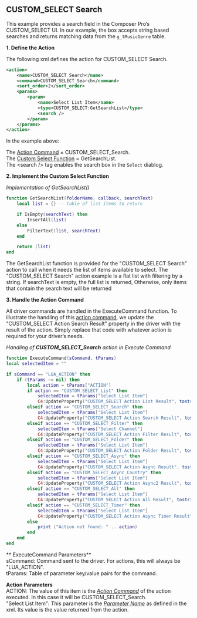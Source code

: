 
## CUSTOM\_SELECT Search

This example provides a search field in the Composer Pro’s CUSTOM\_SELECT UI. In our example, the box accepts string based searches and returns matching data from the `g_tMusicGenre` table.

**1. Define the Action**

The following xml defines the action for CUSTOM\_SELECT Search.

```xml
<action>
    <name>CUSTOM_SELECT Search</name>
    <command>CUSTOM_SELECT_Search</command>
    <sort_order>2</sort_order>
    <params>
        <param>
            <name>Select List Item</name>
            <type>CUSTOM_SELECT:GetSearchList</type>
            <search />
        </param>
    </params>
</action>
```

In the example above:

The [Action Command][1] = CUSTOM\_SELECT\_Search.  
The [Custom Select Function][2] = GetSearchList.  
The \<search /\> tag enables the search box in the `Select` diablog.


 **2. Implement the Custom Select Function**

_Implementation of GetSearchList()_

```lua
function GetSearchList(folderName, callback, searchText)
    local list = {} -- table of list items to return

    if IsEmpty(searchText) then
        InsertAll(list)
    else
        FilterText(list, searchText)
    end

    return (list)
end
```


The GetSearchList function is provided for the "CUSTOM\_SELECT Search" action to call when it needs the list of items available to select. The "CUSTOM\_SELECT Search" action example is a flat list with filtering by a string. If searchText is empty, the full list is returned, Otherwise, only items that contain the search text will be returned


**3. Handle the Action Command**

All driver commands are handled in the ExecuteCommand function. To illustrate the handling of this [action command][3], we update the "CUSTOM\_SELECT Action Search Result" property in the driver with the result of the action. Simply replace that code with whatever action is required for your driver’s needs.

_Handling of **CUSTOM\_SELECT\_Search** action in Execute Command_

```lua
function ExecuteCommand(sCommand, tParams)
local selectedItem = ""

if sCommand == "LUA_ACTION" then
    if (tParams ~= nil) then
        local action = tParams["ACTION"]
        if action == "CUSTOM_SELECT_List" then
            selectedItem = tParams["Select List Item"]
            C4:UpdateProperty("CUSTOM_SELECT Action List Result", tostring(selectedItem))
        elseif action == "CUSTOM_SELECT_Search" then
            selectedItem = tParams["Select List Item"]
            C4:UpdateProperty("CUSTOM_SELECT Action Search Result", tostring(selectedItem))
        elseif action == "CUSTOM_SELECT_Filter" then
            selectedItem = tParams["Select Channel"]
            C4:UpdateProperty("CUSTOM_SELECT Action Filter Result", tostring(selectedItem))
        elseif action == "CUSTOM_SELECT_Folder" then
            selectedItem = tParams["Select List Item"]
            C4:UpdateProperty("CUSTOM_SELECT Action Folder Result", tostring(selectedItem))
        elseif action == "CUSTOM_SELECT_Async" then
            selectedItem = tParams["Select List Item"]
            C4:UpdateProperty("CUSTOM_SELECT Action Async Result", tostring(selectedItem))
        elseif action == "CUSTOM_SELECT_Async_Country" then
            selectedItem = tParams["Select List Item"]
            C4:UpdateProperty("CUSTOM_SELECT Action Async2 Result", tostring(selectedItem))
        elseif action == "CUSTOM_SELECT_All" then
            selectedItem = tParams["Select List Item"]
            C4:UpdateProperty("CUSTOM_SELECT Action All Result", tostring(selectedItem))
        elseif action == "CUSTOM_SELECT_Timer" then
            selectedItem = tParams["Select List Item"]
            C4:UpdateProperty("CUSTOM_SELECT Action Async Timer Result", tostring(selectedItem))
        else
            print ("Action not found: " .. action)
        end
    end
end
```


** ExecuteCommand Parameters**  
sCommand: Command sent to the driver. For actions, this will always be "LUA\_ACTION".  
tParams: Table of parameter key/value pairs for the command.

**Action Parameters**  
ACTION: The value of this item is the *[Action Command][4]* of the action executed. In this case it will be CUSTOM\_SELECT\_Search.  
"Select List Item": This parameter is the *[Parameter Name][5]* as defined in the xml. Its value is the value returned from the action.


[1]:	https://legendary-disco-58bce7a4.pages.github.io/#custom-select-implementation-common-directories-action-configuration-options
[2]:	https://legendary-disco-58bce7a4.pages.github.io/#custom-select-implementation-common-directories-custom-select-function
[3]:	https://legendary-disco-58bce7a4.pages.github.io/#custom-select-implementation-common-directories-action-configuration-options
[4]:	https://legendary-disco-58bce7a4.pages.github.io/#custom-select-implementation-common-directories-action-configuration-options
[5]:	https://legendary-disco-58bce7a4.pages.github.io/#custom-select-implementation-common-directories-action-configuration-options